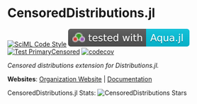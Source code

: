 # CensoredDistributions.jl

[![SciML Code Style](https://img.shields.io/static/v1?label=code%20style&message=SciML&color=9558b2&labelColor=389826)](https://github.com/SciML/SciMLStyle)
![Aqua QA](https://raw.githubusercontent.com/JuliaTesting/Aqua.jl/master/badge.svg)
[![Test PrimaryCensored](https://github.com/epinowcast/PrimaryCensored.jl/actions/workflows/test-primary_censored.yaml/badge.svg)](https://github.com/epinowcast/primary_censored.jl/actions/workflows/test-primary_censored.yaml)
[![codecov](https://codecov.io/gh/epinowcast/primary_censored.jl/graph/badge.svg?token=IX4GIA8F0H)](https://codecov.io/gh/epinowcast/primary_censored.jl)

*Censored distributions extension for Distributions.jl.*

**Websites**: [Organization Website](https://www.epinowcast.org/) | [Documentation](https://www.primary_censored.epinowcast.org/)

CensoredDistributions.jl Stats: ![CensoredDistributions Stars](https://img.shields.io/github/stars/epinowcast/primary_censored.jl?style=social)
